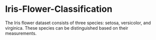 # Iris-Flower-Classification
The Iris flower dataset consists of three species: setosa, versicolor, and virginica. These species can be distinguished based on their measurements.
